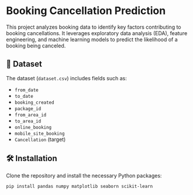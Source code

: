 # Booking Cancellation Prediction

This project analyzes booking data to identify key factors contributing to booking cancellations. It leverages exploratory data analysis (EDA), feature engineering, and machine learning models to predict the likelihood of a booking being canceled.

## 📁 Dataset

The dataset (`dataset.csv`) includes fields such as:

- `from_date`
- `to_date`
- `booking_created`
- `package_id`
- `from_area_id`
- `to_area_id`
- `online_booking`
- `mobile_site_booking`
- `Cancellation` (target)

## 🛠️ Installation

Clone the repository and install the necessary Python packages:

```bash
pip install pandas numpy matplotlib seaborn scikit-learn
